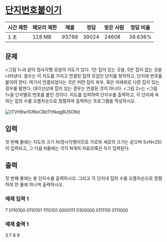 # <a href="https://www.acmicpc.net/problem/2667">단지번호붙이기</a>

| 시간 제한 | 메모리 제한 | 제출  | 정답  | 맞은 사람 | 정답 비율 |
| --------- | ----------- | ----- | ----- | --------- | --------- |
| 1 초      | 128 MB      | 93788 | 39024 | 24608     | 39.636%   |

## 문제

<그림 1>과 같이 정사각형 모양의 지도가 있다. 1은 집이 있는 곳을, 0은 집이 없는 곳을 나타낸다. 철수는 이 지도를 가지고 연결된 집의 모임인 단지를 정의하고, 단지에 번호를 붙이려 한다. 여기서 연결되었다는 것은 어떤 집이 좌우, 혹은 아래위로 다른 집이 있는 경우를 말한다. 대각선상에 집이 있는 경우는 연결된 것이 아니다. <그림 2>는 <그림 1>을 단지별로 번호를 붙인 것이다. 지도를 입력하여 단지수를 출력하고, 각 단지에 속하는 집의 수를 오름차순으로 정렬하여 출력하는 프로그램을 작성하시오.<br /><br />
![ITVH9w1Gf6eCRdThfkegBUSOKd](https://user-images.githubusercontent.com/55906697/134145772-f601b318-32df-4501-9cf5-fbb2158243e9.png)


## 입력

첫 번째 줄에는 지도의 크기 N(정사각형이므로 가로와 세로의 크기는 같으며 5≤N≤25)이 입력되고, 그 다음 N줄에는 각각 N개의 자료(0혹은 1)가 입력된다.

## 출력

첫 번째 줄에는 총 단지수를 출력하시오. 그리고 각 단지내 집의 수를 오름차순으로 정렬하여 한 줄에 하나씩 출력하시오.

### 예제 입력 1

7
0110100
0110101
1110101
0000111
0100000
0111110
0111000

### 예제 출력 1

3
7
8
9
